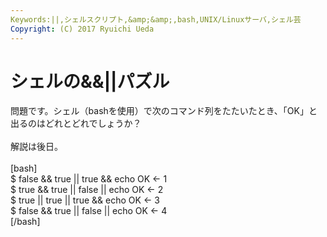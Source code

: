 ```yaml
---
Keywords:||,シェルスクリプト,&amp;&amp;,bash,UNIX/Linuxサーバ,シェル芸
Copyright: (C) 2017 Ryuichi Ueda
---
```

# <!--:ja-->シェルの&&||パズル<!--:-->
<!--:ja-->問題です。シェル（bashを使用）で次のコマンド列をたたいたとき、「OK」と出るのはどれとどれでしょうか？<br />
<br />
解説は後日。<br />
<br />
[bash]<br />
$ false &amp;&amp; true || true &amp;&amp; echo OK &lt;- 1<br />
$ true &amp;&amp; true || false || echo OK &lt;- 2<br />
$ true || true || true &amp;&amp; echo OK &lt;- 3<br />
$ false &amp;&amp; true || false || echo OK &lt;- 4<br />
[/bash]<!--:-->
